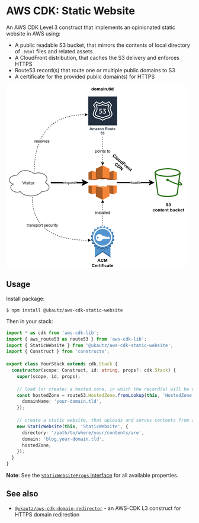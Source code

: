 # AWS CDK: Static Website

An AWS CDK Level 3 construct that implements an opinionated static website in AWS using:

- A public readable S3 bucket, that mirrors the contents of local directory of `.html` files and related assets
- A CloudFront distribution, that caches the S3 delivery and enforces HTTPS
- Route53 record(s) that route one or multiple public domains to S3
- A certificate for the provided public domain(s) for HTTPS

![Diagram](static-website.png)

## Usage

Install package:

```
$ npm install @ukautz/aws-cdk-static-website
```

Then in your stack:

```typescript
import * as cdk from 'aws-cdk-lib';
import { aws_route53 as route53 } from 'aws-cdk-lib';
import { StaticWebsite } from '@ukautz/aws-cdk-static-website';
import { Construct } from 'constructs';

export class YourStack extends cdk.Stack {
  constructor(scope: Construct, id: string, props?: cdk.Stack) {
    super(scope, id, props);

    // load (or create) a hosted zone, in which the record(s) will be created
    const hostedZone = route53.HostedZone.fromLookup(this, 'HostedZone', {
      domainName: 'your-domain.tld',
    });

    // create a static website, that uploads and serves contents from a local folder
    new StaticWebsite(this, 'StaticWebsite', {
      directory: '/path/to/where/your/contents/are',
      domain: 'blog.your-domain.tld',
      hostedZone,
    });
  }
}
```

**Note**: See the [`StaticWebsiteProps` interface](docs/interfaces/staticwebsiteprops.md) for all available properties.

## See also

- [`@ukautz/aws-cdk-domain-redirector`](https://github.com/ukautz/aws-cdk-domain-redirector) - an AWS-CDK L3 construct for HTTPS domain redirection
